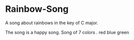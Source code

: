 # Rainbow-Song

A song about rainbows in the key of C major.

The song is a happy song.
Song of 7 colors .
red blue green
